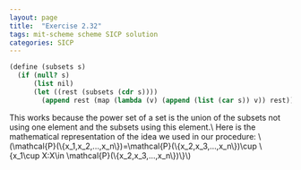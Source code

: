 ```yaml
---
layout: page
title:  "Exercise 2.32"
tags: mit-scheme scheme SICP solution
categories: SICP
---
```

```scheme
(define (subsets s)
  (if (null? s)
      (list nil)
      (let ((rest (subsets (cdr s))))
        (append rest (map (lambda (v) (append (list (car s)) v)) rest)))))
```
This works because the power set of a set is the union of the subsets not using one element and the subsets using this element.\\
Here is the mathematical representation of the idea we used in our procedure: \\(\mathcal{P}(\\{x_1,x_2,...,x_n\\})=\mathcal{P}(\\{x_2,x_3,...,x_n\\})\cup \\{x_1\cup X:X\in \mathcal{P}(\\{x_2,x_3,...,x_n\\})\\}\\)
